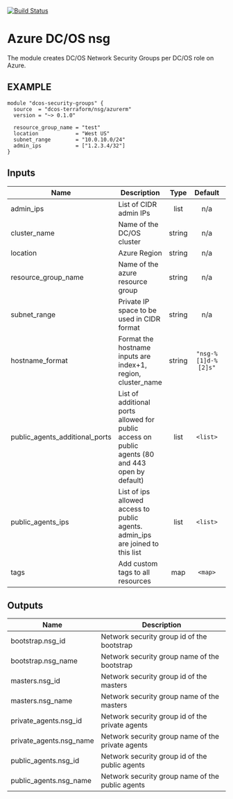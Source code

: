 [![Build Status](https://jenkins-terraform.mesosphere.com/service/dcos-terraform-jenkins/buildStatus/icon?job=dcos-terraform%2Fterraform-azurerm-nsg%2Fsupport%252F0.1.x)](https://jenkins-terraform.mesosphere.com/service/dcos-terraform-jenkins/job/dcos-terraform/job/terraform-azurerm-nsg/job/support%252F0.1.x/)

Azure DC/OS nsg
===========
The module creates DC/OS Network Security Groups per DC/OS role on Azure.

EXAMPLE
-------

```hcl
module "dcos-security-groups" {
  source  = "dcos-terraform/nsg/azurerm"
  version = "~> 0.1.0"

  resource_group_name = "test"
  location            = "West US"
  subnet_range        = "10.0.10.0/24"
  admin_ips           = ["1.2.3.4/32"]
}
```

## Inputs

| Name | Description | Type | Default | Required |
|------|-------------|:----:|:-----:|:-----:|
| admin\_ips | List of CIDR admin IPs | list | n/a | yes |
| cluster\_name | Name of the DC/OS cluster | string | n/a | yes |
| location | Azure Region | string | n/a | yes |
| resource\_group\_name | Name of the azure resource group | string | n/a | yes |
| subnet\_range | Private IP space to be used in CIDR format | string | n/a | yes |
| hostname\_format | Format the hostname inputs are index+1, region, cluster_name | string | `"nsg-%[1]d-%[2]s"` | no |
| public\_agents\_additional\_ports | List of additional ports allowed for public access on public agents (80 and 443 open by default) | list | `<list>` | no |
| public\_agents\_ips | List of ips allowed access to public agents. admin_ips are joined to this list | list | `<list>` | no |
| tags | Add custom tags to all resources | map | `<map>` | no |

## Outputs

| Name | Description |
|------|-------------|
| bootstrap.nsg\_id | Network security group id of the bootstrap |
| bootstrap.nsg\_name | Network security group name of the bootstrap |
| masters.nsg\_id | Network security group id of the masters |
| masters.nsg\_name | Network security group name of the masters |
| private\_agents.nsg\_id | Network security group id of the private agents |
| private\_agents.nsg\_name | Network security group name of the private agents |
| public\_agents.nsg\_id | Network security group id of the public agents |
| public\_agents.nsg\_name | Network security group name of the public agents |

